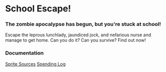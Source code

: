 # School Escape!

### The zombie apocalypse has begun, but you're stuck at school!
Escape the leprous lunchlady, jaundiced jock, and nefarious nurse and manage to get home.
Can you do it? Can you survive? Find out now!

### Documentation
[Sprite Sources](https://github.com/BNSTSA21-22/SchoolEscape/blob/7db20d6d6b7556dddecb50b2cd9f65130772540b/documentation/SpriteSources.md)
[Spending Log](https://github.com/BNSTSA21-22/SchoolEscape/blob/00c88d80e71194b0b27171b5d81470ee53a60b61/documentation/SpendingLog.md)
